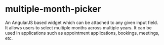# multiple-month-picker
An AngularJS based widget which can be attached to any given input field. It allows users to select multiple months across multiple years. It can be used in applications such as appointment applications, bookings, meetings, etc.
